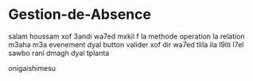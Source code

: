 # Gestion-de-Absence

salam houssam xof
3andi wa7ed mxkil f la methode operation la relation m3aha m3a evenement dyal button valider 
xof dir wa7ed tlila
ila l9iti l7el sawbo
rani dmagh dyal tplanta

onigaishimesu
